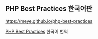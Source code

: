 ## PHP Best Practices 한국어판

https://meye.github.io/php-best-practices

[PHP Best Practices](https://phpbestpractices.org/) 한국어 번역

